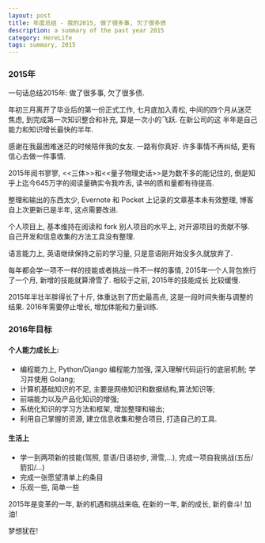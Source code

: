 ```yaml
---
layout: post
title: 年度总结 - 我的2015, 做了很多事, 欠了很多债
description: a summary of the past year 2015
category: HereLife
tags: summary, 2015
---
```


### 2015年

一句话总结2015年: 做了很多事, 欠了很多债.

年初三月离开了毕业后的第一份正式工作, 七月底加入青松, 中间的四个月从迷茫焦虑, 到完成第一次知识整合和补充, 算是一次小的飞跃. 在新公司的这
半年是自己能力和知识增长最快的半年.

感谢在我最困难迷茫的时候陪伴我的女友. 一路有你真好. 许多事情不再纠结, 更有信心去做一件事情.

2015年阅书寥寥, <<三体>>和<<量子物理史话>>是为数不多的能记住的, 倒是知乎上迄今645万字的阅读量确实令我咋舌, 读书的质和量都有待提高.

整理和输出的东西太少, Evernote 和 Pocket 上记录的文章基本未有效整理, 博客自上次更新已是半年, 这点需要改进.

个人项目上, 基本维持在阅读和 fork 别人项目的水平上, 对开源项目的贡献不够. 自己开发和信息收集的方法工具没有整理.

语言能力上, 英语继续保持之前的学习量, 只是意语刚开始没多久就放弃了.

每年都会学一项不一样的技能或者挑战一件不一样的事情, 2015年一个人背包旅行了一个月, 新增的技能就算滑雪了. 相较于之前, 2015年的技能成长
比较缓慢.

2015年半壮半胖得长了十斤, 体重达到了历史最高点, 这是一段时间失衡与调整的结果. 2016年需要停止增长, 增加体能和力量训练.

### 2016年目标

#### 个人能力成长上: 

 - 编程能力上, Python/Django 编程能力加强, 深入理解代码运行的底层机制; 学习并使用 Golang;
 - 计算机基础知识的不足, 主要是网络知识和数据结构,算法知识等;
 - 前端能力以及产品化知识的增强;
 - 系统化知识的学习方法和框架, 增加整理和输出;
 - 利用自己掌握的资源, 建立信息收集和整合项目, 打造自己的工具.

#### 生活上

 - 学一到两项新的技能(驾照, 意语/日语初步, 滑雪,...), 完成一项自我挑战(五岳/箭扣/...)
 - 完成一张愿望清单上的条目
 - 乐观一些, 简单一些

2015年是变革的一年, 新的机遇和挑战来临, 在新的一年, 新的成长, 新的奋斗! 加油!

梦想犹在!